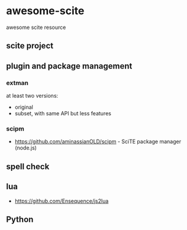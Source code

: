 # awesome-scite

awesome scite resource

## scite project

## plugin and package management

### extman

at least two versions:

  * original
  * subset, with same API but less features

### scipm

  * https://github.com/aminassianOLD/scipm - SciTE package manager (node.js)

## spell check

## lua

  * https://github.com/Ensequence/js2lua

## Python

